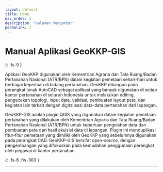 ```yaml
---
layout: default
title: Home
nav_order: 1
description: "Halaman Pengantar"
permalink: /
---
```


# Manual Aplikasi GeoKKP-GIS
{: .fs-9 }

Aplikasi GeoKKP digunakan oleh Kementrian Agraria dan Tata Ruang/Badan Pertanahan Nasional (ATR/BPN) dalam kegiatan pemetaan sehari-hari untuk berbagai keperluan di bidang pertanahan. GeoKKP dibangun pada perangkat lunak AutoCAD sebagai aplikasi yang banyak digunakan di setiap kantor pertanahan di seluruh Indonesia untuk melakukan editing, pengecekan topologi, input data, validasi, pembuatan layout peta, dan kegiatan lain terkait dengan digitalisasi data-data pertanahan dari lapangan.

GeoKKP-GIS adalah plugin QGIS yang digunakan dalam kegiatan pemetaan pertanahan yang dilakukan oleh Kementrian Agraria dan Tata Ruang/Badan Pertanahan Nasional (ATR/BPN) untuk keperluan pengolahan data dan pembuatan peta dari hasil akuisisi data di lapangan. Plugin ini menduplikasi fitur-fitur pemetaan yang dimiliki oleh GeoKKP yang sebelumnya digunakan pada perangkat CAD. GeoKKP-GIS bersifat open-source, dengan pengembangan yang difokuskan pada kemudahan penggunaan perangkat oleh pegawai di kantor pertanahan. 

{: .fs-6 .fw-300 }

---

